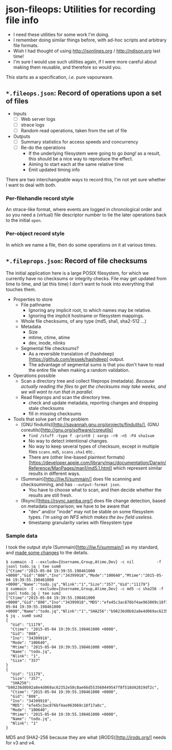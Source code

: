 # json-fileops: Utilities for recording file info

* I need these utilities for some work I'm doing.
* I remember doing similar things before, with ad-hoc scripts and
arbitrary file formats.
* Wish I had thought of using http://jsonlines.org / http://ndjson.org last time!
* I'm sure I would use such utilities again, if I were more careful
about making them reusable, and therefore so would you.

This starts as a specification, *i.e.* pure vapourware.

## `*.fileops.json`: Record of operations upon a set of files
* Inputs
  * [ ] Web server logs
  * [ ] strace logs
  * [ ] Random read operations, taken from the set of file
* Outputs
  * [ ] Summary statistics for access speeds and concurrency
  * [ ] Re-do the operations
	* If the underlying filesystem were going to go *bang!* as a
	  result, this should be a nice way to reproduce the effect.
	* Aiming to start each at the same relative time
	* Emit updated timing info

There are two interchangeable ways to record this, I'm not yet sure
whether I want to deal with both.

### Per-filehandle record style

An strace-like format, where events are logged in chronological order
and so you need a (virtual) file descriptor number to tie the later
operations back to the initial `open`.

### Per-object record style

In which we name a file, then do some operations on it at various
times.

## `*.fileprops.json`: Record of file checksums

The initial application here is a large POSIX filesystem, for which we
currently have no checksums or integrity checks.  File may get updated
from time to time, and (at this time) I don't want to hook into
everything that touches them.

* Properties to store
  * File pathname
	* Ignoring any implicit root, to which names may be relative.
	* Ignoring the implicit hostname or filesystem mappings.
  * Whole file checksums, of any type (md5, sha1, sha2-512 ...)
  * Metadata
	* Size
	* mtime, ctime, atime
	* dev, inode, nlinks
  * Segmental file checksums?
	* As a reversible translation of (hashdeep)[https://github.com/jessek/hashdeep] output.
	* The advantage of segmental sums is that you don't have to read the entire file when making a random validation.
* Operations possible
  * Scan a directory tree and collect fileprops (metadata).  *Because actually reading the files to get the checksums may take weeks, and we will want to run that in parallel.*
  * Read fileprops and scan the directory tree.
	* check and update metadata, reporting changes and dropping stale checksums
	* fill in missing checksums
* Tools that solve part of the problem
  * (GNU findutils)[http://savannah.gnu.org/projects/findutils/], (GNU coreutils)[http://gnu.org/software/coreutils]
	* `find /stuff -type f -print0 | xargs -r0 -n5 -P4 sha1sum`
	* No way to detect intentional changes.
	* No way to keep several types of checksum, except in multiple files `scans.md5`, `scans.sha1` etc..
	* There are (other line-based plaintext formats)[https://developer.apple.com/library/mac/documentation/Darwin/Reference/ManPages/man1/md5.1.html] which represent similar results in different ways.
  * (Summain)[http://liw.fi/summain/] does file scanning and checksumming, and has `--output-format json`.
	* You have to choose what to scan, and then decide whether the results are still fresh.
  * (Rsync)[https://rsync.samba.org/] does file change detection, based on metadata comparison; we have to be aware that
	* "dev" and/or "inode" may not be stable on some filesystem types.  *I'm using an NFS which makes the `Dev` field useless.*
	* timestamp granularity varies with filesystem type

### Sample data
I took the output style (Summain)[http://liw.fi/summain/] as my standard, and [made some changes](https://gitlab.com/mcast/summain) to the details.
```
$ summain -I --exclude={Username,Group,Atime,Dev} -c nil          -f jsonl todo.jq | tee sum0
{"Ctime":"2015-05-04 19:39:55.198461000 +0000","Gid":"808","Ino":"34399918","Mode":"100640","Mtime":"2015-05-04 19:39:55.198461000 +0000","Name":"todo.jq","Nlink":"1","Size":"357","Uid":"11179"}
$ summain -I --exclude={Username,Group,Atime,Dev} -c md5 -c sha256 -f jsonl todo.jq | tee sum2
{"Ctime":"2015-05-04 19:39:55.198461000 +0000","Gid":"808","Ino":"34399918","MD5":"efe45c3ac876bf4ae963069c18f17a0c","Mode":"100640","Mtime":"2015-05-04 19:39:55.198461000 +0000","Name":"todo.jq","Nlink":"1","SHA256":"b98236d0b92a8e4d069ac62352e58c8ae66d553560449547f8f518d42819df2c","Size":"357","Uid":"11179"}
$ jq . sum0 sum2
{
  "Uid": "11179",
  "Ctime": "2015-05-04 19:39:55.198461000 +0000",
  "Gid": "808",
  "Ino": "34399918",
  "Mode": "100640",
  "Mtime": "2015-05-04 19:39:55.198461000 +0000",
  "Name": "todo.jq",
  "Nlink": "1",
  "Size": "357"
}
{
  "Uid": "11179",
  "Size": "357",
  "SHA256": "b98236d0b92a8e4d069ac62352e58c8ae66d553560449547f8f518d42819df2c",
  "Ctime": "2015-05-04 19:39:55.198461000 +0000",
  "Gid": "808",
  "Ino": "34399918",
  "MD5": "efe45c3ac876bf4ae963069c18f17a0c",
  "Mode": "100640",
  "Mtime": "2015-05-04 19:39:55.198461000 +0000",
  "Name": "todo.jq",
  "Nlink": "1"
}
```

MD5 and SHA2-256 because they are what (iRODS)[http://irods.org/] needs for v3 and v4.
